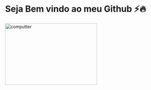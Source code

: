# Seja Bem vindo ao meu Github ⚡🔥
  <img src="https://img1.gratispng.com/20180806/swl/kisspng-computer-monitors-clip-art-source-code-computer-pr-methodology-knolskape-5b68c4005b8404.3604293015335925763749.jpg" alt="computter" width="300px" height="200px">
